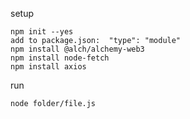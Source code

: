 setup

```shell
npm init --yes
add to package.json:  "type": "module"
npm install @alch/alchemy-web3
npm install node-fetch
npm install axios

```

run

```shell
node folder/file.js

```